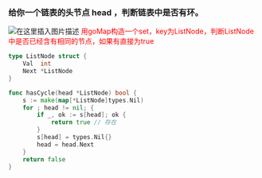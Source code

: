 ### 给你一个链表的头节点 head ，判断链表中是否有环。

![在这里插入图片描述](https://img-blog.csdnimg.cn/afb54f5ceef64450ba340f44bac08156.png)
<font color=red>用goMap构造一个set，key为ListNode，判断ListNode中是否已经含有相同的节点，如果有直接为true</font>

```go
type ListNode struct {
	Val  int
	Next *ListNode
}

func hasCycle(head *ListNode) bool {
	s := make(map[*ListNode]types.Nil)
	for ; head != nil; {
		if _, ok := s[head]; ok {
			return true // 存在
		}
		s[head] = types.Nil{}
		head = head.Next
	}
	return false
}
```

